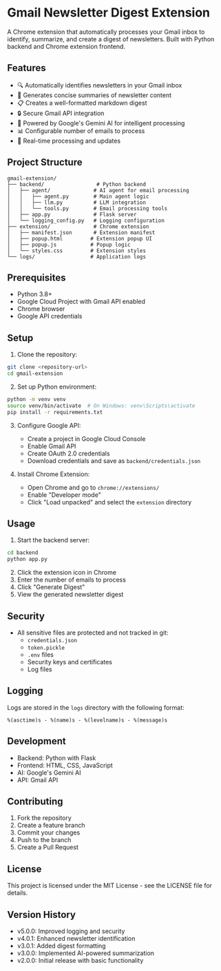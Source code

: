 # Gmail Newsletter Digest Extension

A Chrome extension that automatically processes your Gmail inbox to identify, summarize, and create a digest of newsletters. Built with Python backend and Chrome extension frontend.

## Features

- 🔍 Automatically identifies newsletters in your Gmail inbox
- 📝 Generates concise summaries of newsletter content
- 📋 Creates a well-formatted markdown digest
- 🔒 Secure Gmail API integration
- 🤖 Powered by Google's Gemini AI for intelligent processing
- 📊 Configurable number of emails to process
- 🔄 Real-time processing and updates

## Project Structure

```
gmail-extension/
├── backend/                 # Python backend
│   ├── agent/              # AI agent for email processing
│   │   ├── agent.py        # Main agent logic
│   │   ├── llm.py          # LLM integration
│   │   └── tools.py        # Email processing tools
│   ├── app.py              # Flask server
│   └── logging_config.py   # Logging configuration
├── extension/              # Chrome extension
│   ├── manifest.json       # Extension manifest
│   ├── popup.html         # Extension popup UI
│   ├── popup.js           # Popup logic
│   └── styles.css         # Extension styles
└── logs/                  # Application logs
```

## Prerequisites

- Python 3.8+
- Google Cloud Project with Gmail API enabled
- Chrome browser
- Google API credentials

## Setup

1. Clone the repository:
```bash
git clone <repository-url>
cd gmail-extension
```

2. Set up Python environment:
```bash
python -m venv venv
source venv/bin/activate  # On Windows: venv\Scripts\activate
pip install -r requirements.txt
```

3. Configure Google API:
   - Create a project in Google Cloud Console
   - Enable Gmail API
   - Create OAuth 2.0 credentials
   - Download credentials and save as `backend/credentials.json`

4. Install Chrome Extension:
   - Open Chrome and go to `chrome://extensions/`
   - Enable "Developer mode"
   - Click "Load unpacked" and select the `extension` directory

## Usage

1. Start the backend server:
```bash
cd backend
python app.py
```

2. Click the extension icon in Chrome
3. Enter the number of emails to process
4. Click "Generate Digest"
5. View the generated newsletter digest

## Security

- All sensitive files are protected and not tracked in git:
  - `credentials.json`
  - `token.pickle`
  - `.env` files
  - Security keys and certificates
  - Log files

## Logging

Logs are stored in the `logs` directory with the following format:
```
%(asctime)s - %(name)s - %(levelname)s - %(message)s
```

## Development

- Backend: Python with Flask
- Frontend: HTML, CSS, JavaScript
- AI: Google's Gemini AI
- API: Gmail API

## Contributing

1. Fork the repository
2. Create a feature branch
3. Commit your changes
4. Push to the branch
5. Create a Pull Request

## License

This project is licensed under the MIT License - see the LICENSE file for details.

## Version History

- v5.0.0: Improved logging and security
- v4.0.1: Enhanced newsletter identification
- v3.0.1: Added digest formatting
- v3.0.0: Implemented AI-powered summarization
- v2.0.0: Initial release with basic functionality 